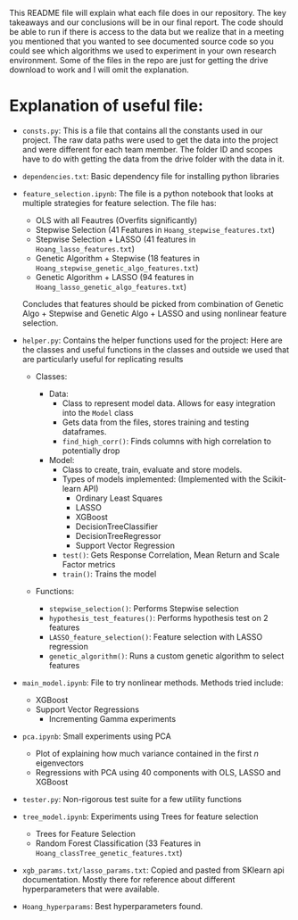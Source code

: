 This README file will explain what each file does in our repository.  The key takeaways and our conclusions will be in our final report. The code should be able to run if there is access to the data but we realize that in a meeting you mentioned that you wanted to see documented source code so you could see which algorithms we used to experiment in your own research environment.  Some of the files in the repo are just for getting the drive download to work and I will omit the explanation. 

# Explanation of useful file: 

  - `consts.py`: This is a file that contains all the constants used in our project. The raw data paths were used to get the data into the project and were different for each team member. The folder ID and scopes have to do with getting the data from the drive folder with the data in it. 
  
  - `dependencies.txt`: Basic dependency file for installing python libraries
  - `feature_selection.ipynb`: The file is a python notebook that looks at multiple strategies for feature selection. The file has:
  	- OLS with all Feautres (Overfits significantly)
  	- Stepwise Selection (41 Features in `Hoang_stepwise_features.txt`)
  	- Stepwise Selection + LASSO (41 features in `Hoang_lasso_features.txt`)
  	- Genetic Algorithm + Stepwise (18 features in `Hoang_stepwise_genetic_algo_features.txt`)
  	- Genetic Algorithm + LASSO (94 features in `Hoang_lasso_genetic_algo_features.txt`)
  	
  	Concludes that features should be picked from combination of Genetic Algo + Stepwise and Genetic Algo + LASSO and using nonlinear feature selection. 
  - `helper.py`: Contains the helper functions used for the project: 
   Here are the classes and useful functions in the classes and outside we used that are particularly useful for replicating results
  	- Classes:
  		- Data: 
  			- Class to represent model data. Allows for easy integration into the `Model` class
  			- Gets data from the files, stores training and testing dataframes. 
  			- `find_high_corr()`: Finds columns with high correlation to potentially drop
  		- Model:
  			- Class to create, train, evaluate and store models. 
  			- Types of models implemented: (Implemented with the Scikit-learn API)
  				- Ordinary Least Squares
  				- LASSO
  				- XGBoost
  				- DecisionTreeClassifier
  				- DecisionTreeRegressor
  				- Support Vector Regression 
  			- `test()`: Gets Response Correlation, Mean Return and Scale Factor metrics
  			- `train()`: Trains the model
  			
  	- Functions: 
  		- `stepwise_selection()`: Performs Stepwise selection
  		- `hypothesis_test_features()`: Performs hypothesis test on 2 features
  		- `LASSO_feature_selection()`: Feature selection with LASSO regression
  		- `genetic_algorithm()`: Runs a custom genetic algorithm to select features
  		
  - `main_model.ipynb`: File to try nonlinear methods. Methods tried include:
  	- XGBoost
  	- Support Vector Regressions
  		- Incrementing Gamma experiments
  - `pca.ipynb`: Small experiments using PCA
  	- Plot of explaining how much variance contained in the first $n$ eigenvectors
  	- Regressions with PCA using 40 components with OLS, LASSO and XGBoost
  - `tester.py`: Non-rigorous test suite for a few utility functions
  - `tree_model.ipynb`: Experiments using Trees for feature selection 
  	- Trees for Feature Selection 
  	- Random Forest Classification (33 Features in `Hoang_classTree_genetic_features.txt`)
  - `xgb_params.txt/lasso_params.txt`: Copied and pasted from SKlearn api documentation. Mostly there for reference about different hyperparameters that were available. 
  - `Hoang_hyperparams`: Best hyperparameters found. 
